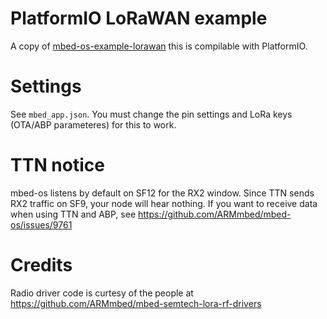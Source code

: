 # PlatformIO LoRaWAN example 

A copy of [mbed-os-example-lorawan](https://github.com/ARMmbed/mbed-os-example-lorawan) this is compilable with
PlatformIO. 

# Settings 

See `mbed_app.json`. You must change the pin settings and LoRa keys (OTA/ABP parameteres) for this to work.

# TTN notice

mbed-os listens by default on SF12 for the RX2 window. Since TTN sends RX2 traffic on SF9, your node will hear
nothing. If you want to receive data when using TTN and ABP, see https://github.com/ARMmbed/mbed-os/issues/9761

# Credits

Radio driver code is curtesy of the people at https://github.com/ARMmbed/mbed-semtech-lora-rf-drivers
